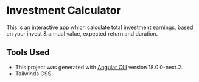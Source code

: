# Investment Calculator
This is an interactive app which calculate total investment earnings, based on your invest & annual value, expected return and duration.

## Tools Used

- This project was generated with [Angular CLI](https://github.com/angular/angular-cli) version 18.0.0-next.2.
- Tailwinds CSS
